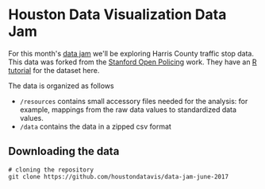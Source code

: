 # Houston Data Visualization Data Jam

For this month's [data jam](https://www.meetup.com/Houston-Data-Visualization-Meetup/events/240580139/) we'll be exploring Harris County traffic stop data. This data was forked from the [Stanford Open Policing](https://openpolicing.stanford.edu/) work. They have an [R tutorial](https://openpolicing.stanford.edu/tutorials/) for the dataset here.

The data is organized as follows
  
  * `/resources` contains small accessory files needed for the analysis: for example, mappings from the raw data values to standardized data values. 
  * `/data` contains the data in a zipped csv format

## Downloading the data
```
# cloning the repository
git clone https://github.com/houstondatavis/data-jam-june-2017

```
